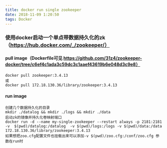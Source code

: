 ```yaml
---
title: docker run single zookeeper
date: 2018-11-09 1:20:50
tags: Docker
---
```


### 使用docker启动一个单点带数据持久化的zk （https://hub.docker.com/_/zookeeper/）
#### pull image（Dockerfile可见 https://github.com/31z4/zookeeper-docker/tree/c6ef4c1ada3c59dc3c1aaef43619b6e048d3c9e8）
```
docker pull zookeeper:3.4.13
或
docker pull 172.18.130.36/library/zookeeper:3.4.13
```

#### run image
```
创建几个数据持久化的目录 
mkdir ./datalog && mkdir ./logs && mkdir ./data 
启动zk的镜像并持久化卷映射端口
docker run -d --name my-single-zookeeper --restart always -p 2181:2181    -v  $(pwd)/datalog:/datalog  -v $(pwd)/logs:/logs -v $(pwd)/data:/data  172.18.130.36/library/zookeeper:3.4.13
如果想把zoo.cfg配置文件也挂载出来可以添加-v $(pwd)/zoo.cfg:/conf/zoo.cfg 参数在run时
```
